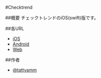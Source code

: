 #Checktrend

##概要
チェックトレンドのiOS(swift)版です。

##各URL
* [iOS](http://itunes.apple.com/jp/app/id397153166?mt=8)
* [Android](https://market.android.com/details?id=jp.tattyamm.android.checktrend)
* [Web](http://tattyamm.github.io/checktrend/menu.html)

##作者
* [@tattyamm](https://twitter.com/tattyamm)

